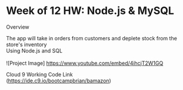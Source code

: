 # Week of 12 HW: Node.js & MySQL
Overview<br>

The app will take in orders from customers and deplete stock from the store's inventory<br>
Using Node.js and SQL<br><br>
![Project Image]
https://www.youtube.com/embed/4ihcjT2W1GQ<br>

Cloud 9 Working Code Link<br>
(https://ide.c9.io/bootcampbrian/bamazon)
